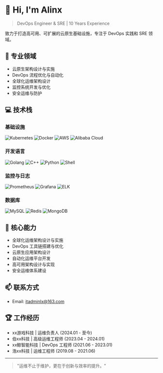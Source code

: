 # 👋 Hi, I'm Alinx

> DevOps Engineer & SRE | 10 Years Experience

致力于打造高可用、可扩展的云原生基础设施，专注于 DevOps 实践和 SRE 领域。

## 🎯 专业领域

- 云原生架构设计与实施
- DevOps 流程优化与自动化
- 全球化运维架构设计
- 监控系统开发与优化
- 安全运维与防护

## 💻 技术栈

### 基础设施
![Kubernetes](https://img.shields.io/badge/-Kubernetes-326CE5?style=flat-square&logo=kubernetes&logoColor=white)
![Docker](https://img.shields.io/badge/-Docker-2496ED?style=flat-square&logo=docker&logoColor=white)
![AWS](https://img.shields.io/badge/-AWS-232F3E?style=flat-square&logo=amazon-aws&logoColor=white)
![Alibaba Cloud](https://img.shields.io/badge/-Alibaba%20Cloud-FF6A00?style=flat-square&logo=alibaba-cloud&logoColor=white)

### 开发语言
![Golang](https://img.shields.io/badge/-Golang-00ADD8?style=flat-square&logo=go&logoColor=white)
![C++](https://img.shields.io/badge/-C++-00599C?style=flat-square&logo=cplusplus&logoColor=white)
![Python](https://img.shields.io/badge/-Python-3776AB?style=flat-square&logo=python&logoColor=white)
![Shell](https://img.shields.io/badge/-Shell-4EAA25?style=flat-square&logo=gnu-bash&logoColor=white)

### 监控与日志
![Prometheus](https://img.shields.io/badge/-Prometheus-E6522C?style=flat-square&logo=prometheus&logoColor=white)
![Grafana](https://img.shields.io/badge/-Grafana-F46800?style=flat-square&logo=grafana&logoColor=white)
![ELK](https://img.shields.io/badge/-ELK-005571?style=flat-square&logo=elastic&logoColor=white)

### 数据库
![MySQL](https://img.shields.io/badge/-MySQL-4479A1?style=flat-square&logo=mysql&logoColor=white)
![Redis](https://img.shields.io/badge/-Redis-DC382D?style=flat-square&logo=redis&logoColor=white)
![MongoDB](https://img.shields.io/badge/-MongoDB-47A248?style=flat-square&logo=mongodb&logoColor=white)

## 🌟 核心能力

- 全球化运维架构设计与实施
- DevOps 工具链搭建与优化
- 云原生应用架构设计
- 自动化运维平台开发
- 高可用架构设计与实现
- 安全运维体系建设

## 📫 联系方式

- Email: itadminlx@163.com

## 🏆 工作经历

- xx游戏科技 | 运维负责人 (2024.01 - 至今)
- 伯xx科技 | 高级运维工程师 (2023.04 - 2024.01)
- xx鲸智能科技 | DevOps 工程师 (2021.06 - 2023.01)
- 浩xx科技 | 运维工程师 (2019.08 - 2021.06)

---

> "运维不止于维护，更在于创新与效率的提升。"
